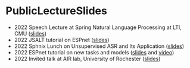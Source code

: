# PublicLectureSlides

- 2022 Speech Lecture at Spring Natural Language Processing at LTI, CMU ([slides](https://github.com/ftshijt/PublicLectureSlides/blob/31ef7d907331efc93529cd2fd14862f3983a4edb/11-411611-speech2.pdf))
- 2022 JSALT tutorial on ESPnet ([slides](https://github.com/ftshijt/PublicLectureSlides/blob/main/JSALT_tutorial2022%20(1).pdf))
- 2022 Sphnix Lunch on Unsupervised ASR and Its Application ([slides](https://github.com/ftshijt/PublicLectureSlides/blob/main/SPHNIX_LUNCH-UASR.pdf))
- 2022 ESPnet tutorial on new tasks and models ([slides](https://github.com/ftshijt/PublicLectureSlides/blob/main/ESPnet-tutorial-new-task-2022Fall.pdf) and [video](https://www.youtube.com/watch?v=Css3XAes7SU))
- 2022 Invited talk at AIR lab, University of Rochester ([slides](https://github.com/ftshijt/PublicLectureSlides/blob/main/progress_svs_muskit.pdf))
